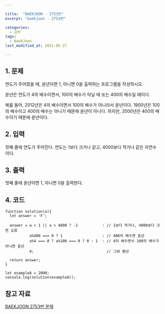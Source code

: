 ```yaml
---

title:  "BAEKJOON - 2753번"
excerpt: "baekjoon - 2753번"

categories:
  - 공부
tags:
  - BaekJoon
last_modified_at: 2021-05-27

---
```


## 1. 문제

연도가 주어졌을 때, 윤년이면 1, 아니면 0을 출력하는 프로그램을 작성하시오.

윤년은 연도가 4의 배수이면서, 100의 배수가 아닐 때 또는 400의 배수일 때이다.

예를 들어, 2012년은 4의 배수이면서 100의 배수가 아니라서 윤년이다. 1900년은 100의 배수이고 400의 배수는 아니기 때문에 윤년이 아니다. 하지만, 2000년은 400의 배수이기 때문에 윤년이다.

## 2. 입력

첫째 줄에 연도가 주어진다. 연도는 1보다 크거나 같고, 4000보다 작거나 같은 자연수이다.

## 3. 출력

첫째 줄에 윤년이면 1, 아니면 0을 출력한다.

## 4. 코드

```
function solution(a){
  let answer = 'F';

  answer = a < 1 || a > 4000 ? -1           : // 1보다 작거나, 4000보다 크면 오류
           a%400 === 0 ? 1                  : // 400의 배수면 윤년
           a%4 === 0 ? a%100 === 0 ? 0 : 1  : // 4의 배수면서 100의 배수가 아니면 윤년
           0;                                 // 그외 평년

  return answer;
}

let exampleA = 2000;
console.log(solution(exampleA));
```

## 참고 자료

[BAEKJOON 2753번 문제][1]   

[1]: https://www.acmicpc.net/problem/2753